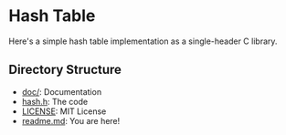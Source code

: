 # Hash Table

Here's a simple hash table implementation as a single-header C library.

## Directory Structure

 - [doc/](doc): Documentation
 - [hash.h](hash.h): The code
 - [LICENSE](LICENSE): MIT License
 - [readme.md](readme.md): You are here!
